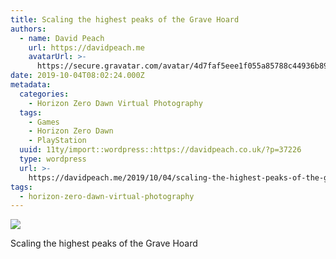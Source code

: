 ```yaml
---
title: Scaling the highest peaks of the Grave Hoard
authors:
  - name: David Peach
    url: https://davidpeach.me
    avatarUrl: >-
      https://secure.gravatar.com/avatar/4d7faf5eee1f055a85788c44936b8995eaab6dfb004e7854ec747ccb272e91ee?s=96&d=mm&r=g
date: 2019-10-04T08:02:24.000Z
metadata:
  categories:
    - Horizon Zero Dawn Virtual Photography
  tags:
    - Games
    - Horizon Zero Dawn
    - PlayStation
  uuid: 11ty/import::wordpress::https://davidpeach.co.uk/?p=37226
  type: wordpress
  url: >-
    https://davidpeach.me/2019/10/04/scaling-the-highest-peaks-of-the-grave-hoard/
tags:
  - horizon-zero-dawn-virtual-photography
---
```

[![](/assets/Scaling-the-highest-peaks-of-t-nqaBqSmufao4.jpg)](/assets/Scaling-the-highest-peaks-of-t-nqaBqSmufao4.jpg)

Scaling the highest peaks of the Grave Hoard
